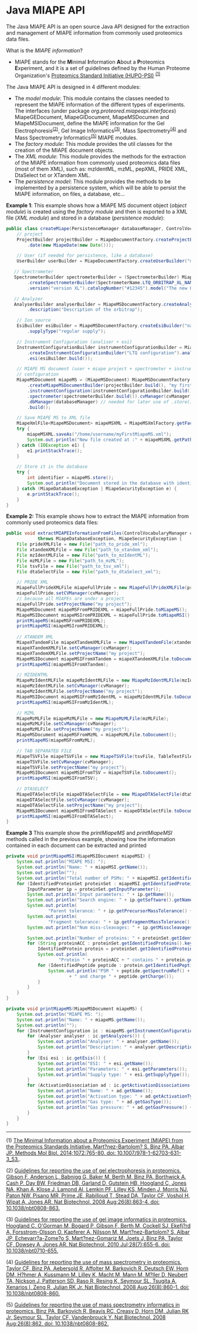 # Java MIAPE API
The Java MIAPE API is an open source Java API designed for the extraction and management of MIAPE information from commonly used proteomics data files.

What is the *MIAPE information*?
 - MIAPE stands for the **M**inimal **I**nformation **A**bout a **P**roteomics **E**xperiment, and it is a set of guidelines defined by the Human Proteome Organization's [Proteomics Standard Initiative (HUPO-PSI)](http://psidev.info)  <sup>[(1)](https://www.ncbi.nlm.nih.gov/pubmed/24136562)</sup>

The Java MIAPE API is designed in 4 different modules:
 - The *model module*: This module contains the classes needed to represent the MIAPE information of the different types of experiments. The interfaces (under package *org.proteored.miapeapi.interfaces*) MiapeGEDocument, MiapeGIDocument, MiapeMSDocumen and MiapeMSIDocument, define the MIAPE information for the Gel Electrophoresis<sup>[(2)](https://www.ncbi.nlm.nih.gov/pubmed/18688234)</sup>, Gel Image Informatics<sup>[(3)](https://www.ncbi.nlm.nih.gov/pubmed/20622830)</sup>, Mass Spectrometry<sup>[(4)](https://www.ncbi.nlm.nih.gov/pubmed/18688232)</sup> and Mass Spectrometry Informatics<sup>[(5)](https://www.ncbi.nlm.nih.gov/pubmed/18688233)</sup> MIAPE modules. 
 - The *factory module*: This module provides the util classes for the creation of the MIAPE document objects.
 - The *XML module*: This module provides the methods for the extraction of the MIAPE information from commonly used proteomics data files (most of them XML), such as: mzIdentML, mzML, pepXML, PRIDE XML, DtaSelect txt or XTandem XML.
 - The *persistence model*: This module provides the methods to be implemented by a persistence system, which will be able to persist the MIAPE information, on files, a database, etc...
 
 **Example 1**:
 This example shows how a MIAPE MS document object (*object module*) is created using the *factory module* and then is exported to a XML file (*XML module*) and stored in a database (*persistence module*): 
```java
public class createMiape(PersistenceManager databaseManager, ControlVocabularyManager cvManager) {
	// project
    ProjectBuilder projectBuilder = MiapeDocumentFactory.createProjectBuilder("my project")
		.date(new MiapeDate(new Date()));

	// User (if needed for persistence, like a database)
    UserBuilder userBuilder = MiapeDocumentFactory.createUserBuilder("myUserName", "myPassword", databaseManager);

   // Spectrometer
   SpectrometerBuilder spectrometerBuilder = (SpectrometerBuilder) MiapeMSDocumentFactory
   		.createSpectrometerBuilder(SpectrometerName.LTQ_ORBITRAP_XL_NAME).manufacturer("Thermo Scientific")
		.version("version XL").catalogNumber("#12345").model("The new Orbitrap XL");

   // Analyzer
   AnalyserBuilder analyserBuilder = MiapeMSDocumentFactory.createAnalyserBuilder("orbitrap")
		.description("Description of the orbitrap");

	// Ion source
	EsiBuilder esiBuilder = MiapeMSDocumentFactory.createEsiBuilder("nano-ESI").parameters("xx Volts")
		.supplyType("regular supply");

	// Instrument Configuration (analiser + esi)
	InstrumentConfigurationBuilder instrumentConfigurationBuilder = MiapeMSDocumentFactory
		.createInstrumentConfigurationBuilder("LTQ configuration").analyser(analyserBuilder.build())
		.esi(esiBuilder.build());

	// MIAPE MS document (user + miape project + spectrometer + instrument
	// configuration
	MiapeMSDocument miapeMS = (MiapeMSDocument) MiapeMSDocumentFactory
		.createMiapeMSDocumentBuilder(projectBuilder.build(), "my first miape document", userBuilder.build())
		.instrumentConfiguration(instrumentConfigurationBuilder.build())  
		.spectrometer(spectrometerBuilder.build()).cvManager(cvManager)  
		.dbManager(databaseManager) // needed for later use of .store()
		.build();

	// Save MIAPE MS to XML file
	MiapeXmlFile<MiapeMSDocument> miapeMSXML = MiapeMSXmlFactory.getFactory().toXml(miapeMS, cvManager);
	try {
		miapeMSXML.saveAs("/home/username/myFirstMiapeMS.xml");
		System.out.println("New file created at :" + miapeMSXML.getPath());
	} catch (IOException e1) {
		e1.printStackTrace();
	}

	// Store it in the database
	try {
		int identifier = miapeMS.store();
		System.out.println("Document stored in the database with identifier " + identifier);
	} catch (MiapeDatabaseException | MiapeSecurityException e) {
		e.printStackTrace();
	}
}
```

**Example 2:**
This example shows how to extract the MIAPE information from commonly used proteomics data files:
```java
public void extractMIAPEInformationFromFiles(ControlVocabularyManager cvManager)
			throws MiapeDatabaseException, MiapeSecurityException {
	File prideXMLFile = new File("path_to_pride_xml");
	File xtandemXMLFile = new File("path_to_xtandem_xml");
	File mzIdentMLFile = new File("path_to_mzIdentML");
	File mzMLFile = new File("path_to_mzML");
	File tsvFile = new File("path_to_tsv_xml");
	File dtaSelectFile = new File("path_to_dtaSelect_xml");

	// PRIDE XML
	MiapeFullPrideXMLFile miapeFullPride = new MiapeFullPrideXMLFile(prideXMLFile);
	miapeFullPride.setCVManager(cvManager);
	// because all MIAPEs are under a project
	miapeFullPride.setProjectName("my project");
	MiapeMSDocument miapeMSFromPRIDEXML = miapeFullPride.toMiapeMS();
	MiapeMSIDocument miapeMSIromPRIDEXML = miapeFullPride.toMiapeMSI();
	printMiapeMS(miapeMSFromPRIDEXML);
	printMiapeMSI(miapeMSIromPRIDEXML);
    
    // XTANDEM XML
	MiapeXTandemFile miapeXTandemXMLFile = new MiapeXTandemFile(xtandemXMLFile);
	miapeXTandemXMLFile.setCvManager(cvManager);
	miapeXTandemXMLFile.setProjectName("my project");
	MiapeMSIDocument miapeMSIFromXTandem = miapeXTandemXMLFile.toDocument();
	printMiapeMSI(miapeMSIFromXTandem);

	// MZIDENTML
	MiapeMzIdentMLFile miapeMzIdentMLFile = new MiapeMzIdentMLFile(mzIdentMLFile);
	miapeMzIdentMLFile.setCvManager(cvManager);
	miapeMzIdentMLFile.setProjectName("my project");
	MiapeMSIDocument miapeMSIFromMzIdentML = miapeMzIdentMLFile.toDocument();
	printMiapeMSI(miapeMSIFromMzIdentML);

	// MZML
	MiapeMzMLFile miapeMzMLFile = new MiapeMzMLFile(mzMLFile);
	miapeMzMLFile.setCvManager(cvManager);
	miapeMzMLFile.setProjectName("my project");
	MiapeMSDocument miapeMSFromMzML = miapeMzMLFile.toDocument();
	printMiapeMS(miapeMSFromMzML);

	// TAB SEPARATED FILE
	MiapeTSVFile miapeTSVFile = new MiapeTSVFile(tsvFile, TableTextFileSeparator.TAB);
	miapeTSVFile.setCvManager(cvManager);
	miapeTSVFile.setProjectName("my project");
	MiapeMSIDocument miapeMSIFromTSV = miapeTSVFile.toDocument();
	printMiapeMSI(miapeMSIFromTSV);

	// DTASELECT
	MiapeDTASelectFile miapeDTASelectFile = new MiapeDTASelectFile(dtaSelectFile);
	miapeDTASelectFile.setCvManager(cvManager);
	miapeDTASelectFile.setProjectName("my project");
	MiapeMSIDocument miapeMSIFromDTASelect = miapeDTASelectFile.toDocument();
	printMiapeMSI(miapeMSIFromDTASelect);
}
```
**Example 3**
This example show the *printMiapeMS* and *printMiapeMSI* methods called in the previous example, showing how the information contained in each document can be extracted and printed
```java
private void printMiapeMSI(MiapeMSIDocument miapeMSI) {
	System.out.println("MIAPE MSI: ");
	System.out.println("Name: " + miapeMSI.getName());
	System.out.println("");
	System.out.println("Total number of PSMs: " + miapeMSI.getIdentifiedPeptides().size());
	for (IdentifiedProteinSet proteinSet : miapeMSI.getIdentifiedProteinSets()) {
		InputParameter ip = proteinSet.getInputParameter();
		System.out.println("Input parameters: " + ip.getName());
		System.out.println("Search engine: " + ip.getSoftware().getName());
		System.out.println(
				"Parent tolerance: " + ip.getPrecursorMassTolerance() + " " + ip.getPrecursorMassToleranceUnit());
		System.out.println(
				"Fragment tolerance: " + ip.getFragmentMassTolerance() + " " + ip.getFragmentMassToleranceUnit());
		System.out.println("Num miss-cleavages: " + ip.getMisscleavages());

		System.out.println("Number of proteins: " + proteinSet.getIdentifiedProteins().size());
		for (String proteinACC : proteinSet.getIdentifiedProteins().keySet()) {
			IdentifiedProtein protein = proteinSet.getIdentifiedProteins().get(proteinACC);
			System.out.println(
					"Protein " + proteinACC + " contains " + protein.getIdentifiedPeptides().size() + " PSMs");
			for (IdentifiedPeptide peptide : protein.getIdentifiedPeptides()) {
				System.out.println("PSM " + peptide.getSpectrumRef() + " with sequence " + peptide.getSequence()
						+ " and charge " + peptide.getCharge());
			}
		}
	}
}

private void printMiapeMS(MiapeMSDocument miapeMS) {
	System.out.println("MIAPE MS: ");
	System.out.println("Name: " + miapeMS.getName());
	System.out.println("");
	for (InstrumentConfiguration ic : miapeMS.getInstrumentConfigurations()) {
		for (Analyser analyser : ic.getAnalyzers()) {
			System.out.println("Analyser: " + analyser.getName());
			System.out.println("Description: " + analyser.getDescription());
		}
		for (Esi esi : ic.getEsis()) {
			System.out.println("ESI: " + esi.getName());
			System.out.println("Parameters: " + esi.getParameters());
			System.out.println("Supply type: " + esi.getSupplyType());
		}
		for (ActivationDissociation ad : ic.getActivationDissociations()) {
			System.out.println("Name: " + ad.getName());
			System.out.println("Activation type: " + ad.getActivationType());
			System.out.println("Gas type: " + ad.getGasType());
			System.out.println("Gas pressure: " + ad.getGasPressure() + " " + ad.getPressureUnit());
		}
	}
}
```

---
(1) [The Minimal Information about a Proteomics Experiment (MIAPE) from the Proteomics Standards Initiative. 
Mart?nez-Bartolom? S, Binz PA, Albar JP. 
Methods Mol Biol. 2014;1072:765-80. doi: 10.1007/978-1-62703-631-3_53.](https://www.ncbi.nlm.nih.gov/pubmed/24136562).

(2) [Guidelines for reporting the use of gel electrophoresis in proteomics.
Gibson F, Anderson L, Babnigg G, Baker M, Berth M, Binz PA, Borthwick A, Cash P, Day BW, Friedman DB, Garland D, Gutstein HB, Hoogland C, Jones NA, Khan A, Klose J, Lamond AI, Lemkin PF, Lilley KS, Minden J, Morris NJ, Paton NW, Pisano MR, Prime JE, Rabilloud T, Stead DA, Taylor CF, Voshol H, Wipat A, Jones AR.
Nat Biotechnol. 2008 Aug;26(8):863-4. doi: 10.1038/nbt0808-863.](https://www.ncbi.nlm.nih.gov/pubmed/18688234)

(3) [Guidelines for reporting the use of gel image informatics in proteomics. 
Hoogland C, O'Gorman M, Bogard P, Gibson F, Berth M, Cockell SJ, Ekefj?rd A, Forsstrom-Olsson O, Kapferer A, Nilsson M, Mart?nez-Bartolom? S, Albar JP, Echevarr?a-Zome?o S, Mart?nez-Gomariz M, Joets J, Binz PA, Taylor CF, Dowsey A, Jones AR.
Nat Biotechnol. 2010 Jul;28(7):655-6. doi: 10.1038/nbt0710-655.](https://www.ncbi.nlm.nih.gov/pubmed/20622830)

(4) [Guidelines for reporting the use of mass spectrometry in proteomics.
Taylor CF, Binz PA, Aebersold R, Affolter M, Barkovich R, Deutsch EW, Horn DM, H?hmer A, Kussmann M, Lilley K, Macht M, Mann M, M?ller D, Neubert TA, Nickson J, Patterson SD, Raso R, Resing K, Seymour SL, Tsugita A, Xenarios I, Zeng R, Julian RK Jr.
Nat Biotechnol. 2008 Aug;26(8):860-1. doi: 10.1038/nbt0808-860.](https://www.ncbi.nlm.nih.gov/pubmed/18688232)

(5) [Guidelines for reporting the use of mass spectrometry informatics in proteomics.
Binz PA, Barkovich R, Beavis RC, Creasy D, Horn DM, Julian RK Jr, Seymour SL, Taylor CF, Vandenbrouck Y.
Nat Biotechnol. 2008 Aug;26(8):862. doi: 10.1038/nbt0808-862.](https://www.ncbi.nlm.nih.gov/pubmed/18688233)